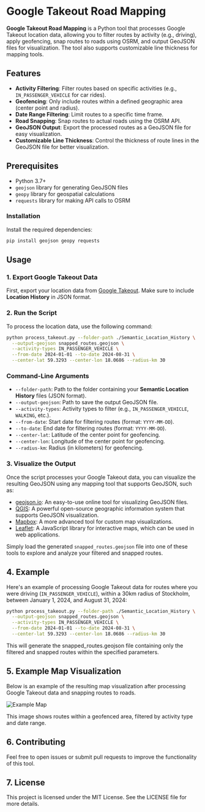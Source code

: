 # Google Takeout Road Mapping

**Google Takeout Road Mapping** is a Python tool that processes Google Takeout location data, allowing you to filter routes by activity (e.g., driving), apply geofencing, snap routes to roads using OSRM, and output GeoJSON files for visualization. The tool also supports customizable line thickness for mapping tools.

## Features

- **Activity Filtering**: Filter routes based on specific activities (e.g., `IN_PASSENGER_VEHICLE` for car rides).
- **Geofencing**: Only include routes within a defined geographic area (center point and radius).
- **Date Range Filtering**: Limit routes to a specific time frame.
- **Road Snapping**: Snap routes to actual roads using the OSRM API.
- **GeoJSON Output**: Export the processed routes as a GeoJSON file for easy visualization.
- **Customizable Line Thickness**: Control the thickness of route lines in the GeoJSON file for better visualization.

## Prerequisites

- Python 3.7+
- `geojson` library for generating GeoJSON files
- `geopy` library for geospatial calculations
- `requests` library for making API calls to OSRM

### Installation

Install the required dependencies:

```bash
pip install geojson geopy requests
```

## Usage

### 1. Export Google Takeout Data

First, export your location data from [Google Takeout](https://takeout.google.com/settings/takeout). Make sure to include **Location History** in JSON format.

### 2. Run the Script

To process the location data, use the following command:

```bash
python process_takeout.py --folder-path ./Semantic_Location_History \
  --output-geojson snapped_routes.geojson \
  --activity-types IN_PASSENGER_VEHICLE \
  --from-date 2024-01-01 --to-date 2024-08-31 \
  --center-lat 59.3293 --center-lon 18.0686 --radius-km 30
```

### Command-Line Arguments

- `--folder-path`: Path to the folder containing your **Semantic Location History** files (JSON format).
- `--output-geojson`: Path to save the output GeoJSON file.
- `--activity-types`: Activity types to filter (e.g., `IN_PASSENGER_VEHICLE`, `WALKING`, etc.).
- `--from-date`: Start date for filtering routes (format: `YYYY-MM-DD`).
- `--to-date`: End date for filtering routes (format: `YYYY-MM-DD`).
- `--center-lat`: Latitude of the center point for geofencing.
- `--center-lon`: Longitude of the center point for geofencing.
- `--radius-km`: Radius (in kilometers) for geofencing.


### 3. Visualize the Output

Once the script processes your Google Takeout data, you can visualize the resulting GeoJSON using any mapping tool that supports GeoJSON, such as:

- [geojson.io](https://geojson.io/): An easy-to-use online tool for visualizing GeoJSON files.
- [QGIS](https://qgis.org/): A powerful open-source geographic information system that supports GeoJSON visualization.
- [Mapbox](https://www.mapbox.com/): A more advanced tool for custom map visualizations.
- [Leaflet](https://leafletjs.com/): A JavaScript library for interactive maps, which can be used in web applications.

Simply load the generated `snapped_routes.geojson` file into one of these tools to explore and analyze your filtered and snapped routes.


## 4. Example

Here's an example of processing Google Takeout data for routes where you were driving (`IN_PASSENGER_VEHICLE`), within a 30km radius of Stockholm, between January 1, 2024, and August 31, 2024:

```bash
python process_takeout.py --folder-path ./Semantic_Location_History \
  --output-geojson snapped_routes.geojson \
  --activity-types IN_PASSENGER_VEHICLE \
  --from-date 2024-01-01 --to-date 2024-08-31 \
  --center-lat 59.3293 --center-lon 18.0686 --radius-km 30
```

This will generate the snapped_routes.geojson file containing only the filtered and snapped routes within the specified parameters.

## 5. Example Map Visualization

Below is an example of the resulting map visualization after processing Google Takeout data and snapping routes to roads.

![Example Map](./image/example-map.png)

This image shows routes within a geofenced area, filtered by activity type and date range.


## 6. Contributing
Feel free to open issues or submit pull requests to improve the functionality of this tool.

## 7. License
This project is licensed under the MIT License. See the LICENSE file for more details.

